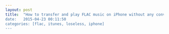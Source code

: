 ```yaml
---
layout: post
title:  "How to transfer and play FLAC music on iPhone without any conversion using iTunes & free”
date:   2015-04-23 00:11:50
categories: [flac, itunes, loseless, iphone]
---
```



